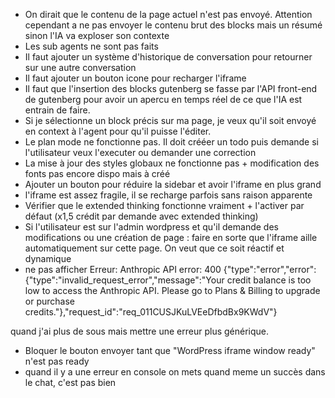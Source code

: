 - On dirait que le contenu de la page actuel n'est pas envoyé. Attention cependant a ne pas envoyer le contenu brut des blocks mais un résumé sinon l'IA va exploser son contexte
- Les sub agents ne sont pas faits
- Il faut ajouter un système d'historique de conversation pour retourner sur une autre conversation
- Il faut ajouter un bouton icone pour recharger l'iframe
- Il faut que l'insertion des blocks gutenberg se fasse par l'API front-end de gutenberg pour avoir un apercu en temps réel de ce que l'IA est entrain de faire.
- Si je sélectionne un block précis sur ma page, je veux qu'il soit envoyé en context à l'agent pour qu'il puisse l'éditer. 
- Le plan mode ne fonctionne pas. Il doit crééer un todo puis demande si l'utilisateur veux l'executer ou demander une correction
- La mise à jour des styles globaux ne fonctionne pas + modification des fonts pas encore dispo mais à créé
- Ajouter un bouton pour réduire la sidebar et avoir l'iframe en plus grand
- l'iframe est assez fragile, il se recharge parfois sans raison apparente
- Vérifier que le extended thinking fonctionne vraiment + l'activer par défaut (x1,5 crédit par demande avec extended thinking)
- Si l'utilisateur est sur l'admin wordpress et qu'il demande des modifications ou une création de page : faire en sorte que l'iframe aille automatiquement sur cette page. On veut que ce soit réactif et dynamique
- ne pas afficher Erreur: Anthropic API error: 400 {"type":"error","error":{"type":"invalid_request_error","message":"Your credit balance is too low to access the Anthropic API. Please go to Plans & Billing to upgrade or purchase credits."},"request_id":"req_011CUSJKuLVEeDfbdBx9KWdV"}

 quand j'ai plus de sous mais mettre une erreur plus générique. 

 - Bloquer le bouton envoyer tant que "WordPress iframe window ready" n'est pas ready
 - quand il y a une erreur en console on mets quand meme un succès dans le chat, c'est pas bien